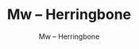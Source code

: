 ---
designer: Endless Knot
description: "Color%3A%20Dove%0AMaterial%3A%20100%25%20Wool%0ACollection%3A%20Hand-Knotted%20Collection"
image_primary: img/HER-202-600x750.jpg
image_secondary: ../../../images/blank.png
manufacturer: Endless Knot
href: https://endlessknotrugs.com/product/herringbone-dove/
subtitle: Mw – Herringbone
tags: 
  - endless_knot
  - hand-knotted-rugs
title: Mw – Herringbone
image_thumb: img/HER-202-300x300.jpg
category: hand-knotted-rugs
slug: /manufacturers/endless-knot/hand-knotted-rugs/endless-knot-mw-herringbone
---